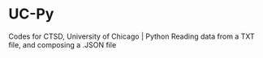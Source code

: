 # UC-Py
Codes for CTSD, University of Chicago | Python
Reading data from a TXT file, and composing a .JSON file
